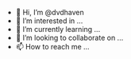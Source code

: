 - 👋 Hi, I’m @dvdhaven
- 👀 I’m interested in ...
- 🌱 I’m currently learning ...
- 💞️ I’m looking to collaborate on ...
- 📫 How to reach me ...

<!---
dvdhaven/dvdhaven is a ✨ special ✨ repository because its `README.md` (this file) appears on your GitHub profile.
You can click the Preview link to take a look at your changes.
--->
